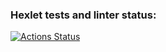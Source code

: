 ### Hexlet tests and linter status:
[![Actions Status](https://github.com/idg-asf/java-project-61/workflows/hexlet-check/badge.svg)](https://github.com/idg-asf/java-project-61/actions)